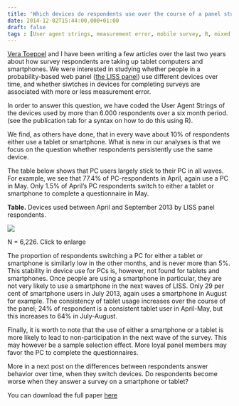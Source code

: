 ```yaml
---
title: 'Which devices do respondents use over the course of a panel study?'
date: 2014-12-02T15:44:00.000+01:00
draft: false
tags : [User agent strings, measurement error, mobile survey, R, mixed mode, panel survey]
---
```


  

[Vera Toepoel](https://www.uu.nl/staff/VToepoel) and I have been writing a few articles over the last two years about how survey respondents are taking up tablet computers and smartphones. We were interested in studying whether people in a probability-based web panel ([the LISS panel](https://www.lissdata.nl/)) use different devices over time, and whether siwtches in devices for completing surveys are associated with more or less measurement error.  
  
In order to answer this question, we have coded the User Agent Strings of the devices used by more than 6.000 respondents over a six month period. (see the publication tab for a syntax on how to do this using R).  
  
We find, as others have done, that in every wave about 10% of respondents either use a tablet or smartphone. What is new in our analyses is that we focus on the question whether respondents persistently use the same device.  
  
The table below shows that PC users largely stick to their PC in all waves. For example, we see that 77.4% of PC-respondents in April, again use a PC in May. Only 1.5% of April’s PC respondents switch to either a tablet or smartphone to complete a questionnaire in May.  
  

**Table.** Devices used between April and September 2013 by LISS panel respondents.  

[![](https://1.bp.blogspot.com/-GBK0uZ9jCuQ/VH3RelGgypI/AAAAAAAACsg/lKOeVcgPHb0/s1600/lugtig%2Band%2Btoepoel%2Btable%2B1.png)](https://1.bp.blogspot.com/-GBK0uZ9jCuQ/VH3RelGgypI/AAAAAAAACsg/lKOeVcgPHb0/s1600/lugtig%2Band%2Btoepoel%2Btable%2B1.png)

N = 6,226. Click to enlarge

The proportion of respondents switching a PC for either a tablet or smartphone is similarly low in the other months, and is never more than 5%. This stability in device use for PCs is, however, not found for tablets and smartphones. Once people are using a smartphone in particular, they are not very likely to use a smartphone in the next waves of LISS. Only 29 per cent of smartphone users in July 2013, again uses a smartphone in August for example. The consistency of tablet usage increases over the course of the panel; 24% of respondent is a consistent tablet user in April-May, but this increases to 64% in July-August.

  

Finally, it is worth to note that the use of either a smartphone or a tablet is more likely to lead to non-participation in the next wave of the survey. This may however be a sample selection effect. More loyal panel members may favor the PC to complete the questionnaires.  
  
More in a next post on the differences between respondents answer behavior over time, when they switch devices. Do respondents become worse when they answer a survey on a smartphone or tablet?  
  
You can download the full paper [here](https://www.dropbox.com/s/ew6rtantczkpi7y/Lugtig%20and%20Toepoel%20%28prepublication%29.pdf?dl=0)